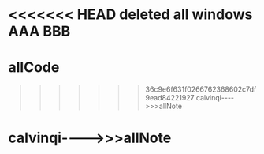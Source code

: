 <<<<<<< HEAD
deleted all
windows
AAA BBB
=======
# allCode
>>>>>>> 36c9e6f631f0266762368602c7df9ead84221927
calvinqi---->>>allNote
# calvinqi---->>>allNote
